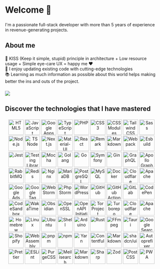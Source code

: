 <h1 align="left">Welcome 👋</h1>

###

<p align="left">I'm a passionate full-stack developer with more than 5 years of experience in revenue-generating projects.</p>

###

<h2 align="left">About me</h2>

###

<p align="left">🎯 KISS (Keep it simple, stupid) principle in architecture + Low resource usage + Simple eye-care UX = happy me ❤️<br>🎲 I enjoy updating existing code with cutting-edge technologies<br>📚  Learning as much information as possible about this world helps making better the ins and outs of the project.</p>

###

<picture>
  <source
    srcset="https://github-readme-stats.vercel.app/api?username=l-you&show_icons=true&hide=stars&show=reviews,discussions_started,discussions_answered,prs_merged,prs_merged_percentage&include_all_commits=true&theme=dark"
    media="(prefers-color-scheme: dark)"
  />
  <source
    srcset="https://github-readme-stats.vercel.app/api?username=l-you&show_icons=true&hide=stars&show=reviews,discussions_started,discussions_answered,prs_merged,prs_merged_percentage&include_all_commits=true"
    media="(prefers-color-scheme: light), (prefers-color-scheme: no-preference)"
  />
  <img src="https://github-readme-stats.vercel.app/api?username=l-you&show_icons=true&hide=stars&show=reviews,discussions_started,discussions_answered,prs_merged,prs_merged_percentage&include_all_commits=true" />
</picture>


###

<h2 align="left">Discover the technologies that I have mastered</h2>

###

<div align="center">

<img height="50" width="50" src="https://cdn.simpleicons.org/html5/white/dark" alt="HTML5" />
<img height="50" width="50" src="https://cdn.simpleicons.org/javascript/white/dark" alt="JavaScript" />
<img height="50" width="50" src="https://cdn.simpleicons.org/googleappsscript/white/dark" alt="Google Apps Script" />
<img height="50" width="50" src="https://cdn.simpleicons.org/typescript/white/dark" alt="TypeScript" />
<img height="50" width="50" src="https://cdn.simpleicons.org/php/white/dark" alt="PHP" />
<img height="50" width="50" src="https://cdn.simpleicons.org/css3/white/dark" alt="CSS3" />
<img height="50" width="50" src="https://cdn.simpleicons.org/cssmodules/white/dark" alt="CSS Modules" />
<img height="50" width="50" src="https://cdn.simpleicons.org/tailwindcss/white/dark" alt="Tailwind CSS" />
<img height="50" width="50" src="https://cdn.simpleicons.org/sass/white/dark" alt="Sass" />
<img height="50" width="50" src="https://cdn.simpleicons.org/nodedotjs/white/dark" alt="Node.js" />
<img height="50" width="50" src="https://cdn.simpleicons.org/tsnode/white/dark" alt="TS Node" />
<img height="50" width="50" src="https://cdn.simpleicons.org/nextdotjs/white/dark" alt="Next.js" />
<img height="50" width="50" src="https://cdn.simpleicons.org/mui/white/dark" alt="Material-UI" />
<img height="50" width="50" src="https://cdn.simpleicons.org/react/white/dark" alt="React" />
<img height="50" width="50" src="https://cdn.simpleicons.org/remark/white/dark" alt="Remark" />
<img height="50" width="50" src="https://cdn.simpleicons.org/markdown/white/dark" alt="Markdown" />
<img height="50" width="50" src="https://cdn.simpleicons.org/webpack/white/dark" alt="Webpack" />
<img height="50" width="50" src="https://cdn.simpleicons.org/esbuild/white/dark" alt="Esbuild" />
<img height="50" width="50" src="https://cdn.simpleicons.org/jest/white/dark" alt="Jest" />
<img height="50" width="50" src="https://cdn.simpleicons.org/testinglibrary/white/dark" alt="Testing Library" />
<img height="50" width="50" src="https://cdn.simpleicons.org/mocha/white/dark" alt="Mocha" />


<img height="50" width="50" src="https://cdn.simpleicons.org/goland/white/dark" alt="Golang" />
<img height="50" width="50" src="https://cdn.simpleicons.org/go/white/dark" alt="Go" />
<img height="50" width="50" src="https://cdn.simpleicons.org/symfony/white/dark" alt="Symfony" />
<img height="50" width="50" src="https://cdn.simpleicons.org/gin/white/dark" alt="Gin" />
<img height="50" width="50" src="https://cdn.simpleicons.org/graphql/white/dark" alt="GraphQL" />
<img height="50" width="50" src="https://cdn.simpleicons.org/apollographql/white/dark" alt="Apollo GraphQL" />
<img height="50" width="50" src="https://cdn.simpleicons.org/rabbitmq/white/dark" alt="RabbitMQ" />
<img height="50" width="50" src="https://cdn.simpleicons.org/redis/white/dark" alt="Redis" />
<img height="50" width="50" src="https://cdn.simpleicons.org/nginx/white/dark" alt="Nginx" />
<img height="50" width="50" src="https://cdn.simpleicons.org/mariadb/white/dark" alt="MariaDB" />
<img height="50" width="50" src="https://cdn.simpleicons.org/postgresql/white/dark" alt="PostgreSQL" />
<img height="50" width="50" src="https://cdn.simpleicons.org/mysql/white/dark" alt="MySQL" />
<img height="50" width="50" src="https://cdn.simpleicons.org/docker/white/dark" alt="Docker" />
<img height="50" width="50" src="https://cdn.simpleicons.org/cloudflare/white/dark" alt="Cloudflare" />
<img height="50" width="50" src="https://cdn.simpleicons.org/apache/white/dark" alt="Apache" />


<img height="50" width="50" src="https://cdn.simpleicons.org/googleads/white/dark" alt="Google Ads" />
<img height="50" width="50" src="https://cdn.simpleicons.org/googletagmanager/white/dark" alt="Google Tag Manager" />
<img height="50" width="50" src="https://cdn.simpleicons.org/webstorm/white/dark" alt="WebStorm" />
<img height="50" width="50" src="https://cdn.simpleicons.org/phpstorm/white/dark" alt="PhpStorm" />
<img height="50" width="50" src="https://cdn.simpleicons.org/wordpress/white/dark" alt="WordPress" />
<img height="50" width="50" src="https://cdn.simpleicons.org/github/white/dark" alt="GitHub" />
<img height="50" width="50" src="https://cdn.simpleicons.org/githubactions/white/dark" alt="GitHub Actions" />
<img height="50" width="50" src="https://cdn.simpleicons.org/gitlab/white/dark" alt="GitLab" />
<img height="50" width="50" src="https://cdn.simpleicons.org/codepen/white/dark" alt="CodePen" />
<img height="50" width="50" src="https://cdn.simpleicons.org/codesandbox/white/dark" alt="CodeSandbox" />
<img height="50" width="50" src="https://cdn.simpleicons.org/wakatime/white/dark" alt="WakaTime" />
<img height="50" width="50" src="https://cdn.simpleicons.org/obsidian/white/dark" alt="Obsidian" />


<img height="50" width="50" src="https://cdn.simpleicons.org/openssl/white/dark" alt="OpenSSL" />
<img height="50" width="50" src="https://cdn.simpleicons.org/openapiinitiative/white/dark" alt="OpenAPI Initiative" />
<img height="50" width="50" src="https://cdn.simpleicons.org/torproject/white/dark" alt="Tor Project" />
<img height="50" width="50" src="https://cdn.simpleicons.org/turborepo/white/dark" alt="Turborepo" />
<img height="50" width="50" src="https://cdn.simpleicons.org/cloudflare/white/dark" alt="Cloudflare" />
<img height="50" width="50" src="https://cdn.simpleicons.org/apache/white/dark" alt="Apache" />


<img height="50" width="50" src="https://cdn.simpleicons.org/homebrew/white/dark" alt="Homebrew" />
<img height="50" width="50" src="https://cdn.simpleicons.org/linux/white/dark" alt="Linux" />
<img height="50" width="50" src="https://cdn.simpleicons.org/ubuntu/white/dark" alt="Ubuntu" />
<img height="50" width="50" src="https://cdn.simpleicons.org/shell/white/dark" alt="Shell" />
<img height="50" width="50" src="https://cdn.simpleicons.org/arduino/white/dark" alt="Arduino" />
<img height="50" width="50" src="https://cdn.simpleicons.org/rust/white/dark" alt="Rust" />
<img height="50" width="50" src="https://cdn.simpleicons.org/ffmpeg/white/dark" alt="FFmpeg" />
<img height="50" width="50" src="https://cdn.simpleicons.org/tauri/white/dark" alt="Tauri" />
<img height="50" width="50" src="https://cdn.simpleicons.org/googlesearchconsole/white/dark" alt="Google Search Console" />
<img height="50" width="50" src="https://cdn.simpleicons.org/shopify/white/dark" alt="Shopify" />
<img height="50" width="50" src="https://cdn.simpleicons.org/webassembly/white/dark" alt="WebAssembly" />
<img height="50" width="50" src="https://cdn.simpleicons.org/pnpm/white/dark" alt="pnpm" />
<img height="50" width="50" src="https://cdn.simpleicons.org/npm/white/dark" alt="npm" />
<img height="50" width="50" src="https://cdn.simpleicons.org/yarn/white/dark" alt="Yarn" />
<img height="50" width="50" src="https://cdn.simpleicons.org/contentful/white/dark" alt="Contentful" />
<img height="50" width="50" src="https://cdn.simpleicons.org/markdown/white/dark" alt="Markdown" />
<img height="50" width="50" src="https://cdn.simpleicons.org/shadcnui/white/dark" alt="shadcn/ui" />
<img height="50" width="50" src="https://cdn.simpleicons.org/autoprefixer/white/dark" alt="Autoprefixer" />
<img height="50" width="50" src="https://cdn.simpleicons.org/prettier/white/dark" alt="Prettier" />
<img height="50" width="50" src="https://cdn.simpleicons.org/eslint/white/dark" alt="ESLint" />
<img height="50" width="50" src="https://cdn.simpleicons.org/purgecss/white/dark" alt="PurgeCSS" />
<img height="50" width="50" src="https://cdn.simpleicons.org/meilisearch/white/dark" alt="Meilisearch" />
<img height="50" width="50" src="https://cdn.simpleicons.org/markdown/white/dark" alt="Markdown" />
<img height="50" width="50" src="https://cdn.simpleicons.org/sharp/white/dark" alt="Sharp" />
<img height="50" width="50" src="https://cdn.simpleicons.org/zod/white/dark" alt="Zod" />
<img height="50" width="50" src="https://cdn.simpleicons.org/postcss/white/dark" alt="PostCSS" />
<img height="50" width="50" src="https://cdn.simpleicons.org/pwa/white/dark" alt="PWA" />

</div>


